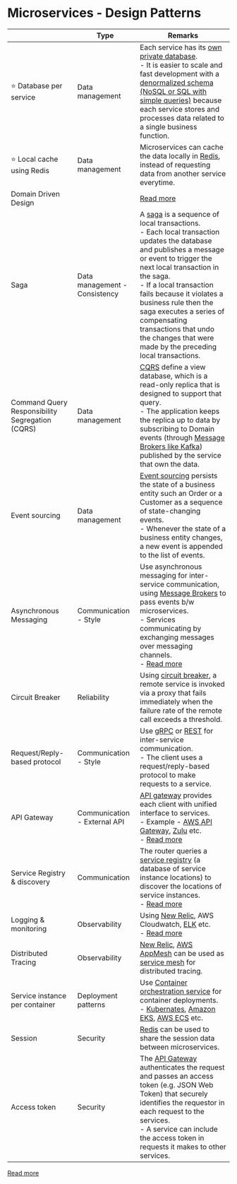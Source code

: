 # Microservices - Design Patterns

|                                                 | Type                          | Remarks                                                                                                                                                                                                                                                                                                                                                                                                                                              |
|-------------------------------------------------|-------------------------------|------------------------------------------------------------------------------------------------------------------------------------------------------------------------------------------------------------------------------------------------------------------------------------------------------------------------------------------------------------------------------------------------------------------------------------------------------|
| :star: Database per service                     | Data management               | Each service has its [own private database](https://microservices.io/patterns/data/database-per-service.html).<br/>- It is easier to scale and fast development with a [denormalized schema (NoSQL or SQL with simple queries)](../3_DatabaseServices) because each service stores and processes data related to a single business function.                                                                                                         |
| :star: Local cache using Redis                  | Data management               | Microservices can cache the data locally in [Redis](../3_DatabaseServices/8_InMemory-Databases/Redis), instead of requesting data from another service everytime.                                                                                                                                                                                                                                                                                    |
| Domain Driven Design                            |                               | [Read more](../ArchitecturePatterns/DomainDrivenArchitecture.md)                                                                                                                                                                                                                                                                                                                                                                                     |
| Saga                                            | Data management - Consistency | A [saga](https://microservices.io/patterns/data/saga.html) is a sequence of local transactions. <br/>- Each local transaction updates the database and publishes a message or event to trigger the next local transaction in the saga.<br/>- If a local transaction fails because it violates a business rule then the saga executes a series of compensating transactions that undo the changes that were made by the preceding local transactions. |
| Command Query Responsibility Segregation (CQRS) | Data management               | [CQRS](../4_MessageBrokersEDA/EventDrivenArchitecture/CQRS.md) define a view database, which is a read-only replica that is designed to support that query. <br/>- The application keeps the replica up to data by subscribing to Domain events (through [Message Brokers like Kafka](../4_MessageBrokersEDA/Readme.md)) published by the service that own the data.                                                                                 |
| Event sourcing                                  | Data management               | [Event sourcing](../4_MessageBrokersEDA/EventDrivenArchitecture/EventSourcing.md) persists the state of a business entity such an Order or a Customer as a sequence of state-changing events. <br/>- Whenever the state of a business entity changes, a new event is appended to the list of events.                                                                                                                                                 |
| Asynchronous Messaging                          | Communication - Style         | Use asynchronous messaging for inter-service communication, using [Message Brokers](../4_MessageBrokersEDA) to pass events b/w microservices. <br/>- Services communicating by exchanging messages over messaging channels.<br/>- [Read more](https://microservices.io/patterns/communication-style/messaging.html)                                                                                                                                  |
| Circuit Breaker                                 | Reliability                   | Using [circuit breaker](../ArchitecturePatterns/CircuitBreaker.md), a remote service is invoked via a proxy that fails immediately when the failure rate of the remote call exceeds a threshold.                                                                                                                                                                                                                                                     |
| Request/Reply-based protocol                    | Communication - Style         | Use [gRPC](../8_APIProtocols/gRPC.md) or [REST](../8_APIProtocols/REST.md) for inter-service communication.<br/>- The client uses a request/reply-based protocol to make requests to a service.                                                                                                                                                                                                                                                      |
| API Gateway                                     | Communication - External API  | [API gateway](1_APIGateway/Readme.md) provides each client with unified interface to services.<br/>- Example - [AWS API Gateway](../2_AWSServices/1_NetworkingAndContentDelivery/2_ApplicationNetworking/AmazonAPIGateway/Readme.md), [Zulu](1_APIGateway/ZuluAPIGateway.md) etc. <br/>- [Read more](https://microservices.io/patterns/apigateway.html)                                                                                              |
| Service Registry & discovery                    | Communication                 | The router queries a [service registry](2_ServiceRegistry&Discovery/Readme.md) (a database of service instance locations) to discover the locations of service instances.<br/>- [Read more](https://microservices.io/patterns/server-side-discovery.html)                                                                                                                                                                                            |
| Logging & monitoring                            | Observability                 | Using [New Relic](../12_ObservabilityLogsServices/NewRelic/Readme.md), AWS Cloudwatch, [ELK](../12_ObservabilityLogsServices/ELK.md) etc.<br/>- [Read more](https://microservices.io/patterns/observability/application-logging.html)                                                                                                                                                                                                                |
| Distributed Tracing                             | Observability                 | [New Relic](../12_ObservabilityLogsServices/NewRelic/Readme.md), [AWS AppMesh](../2_AWSServices/1_NetworkingAndContentDelivery/2_ApplicationNetworking/AWSAppMesh.md) can be used as [service mesh](3_ServiceMesh.md) for distributed tracing.                                                                                                                                                                                                       |
| Service instance per container                  | Deployment patterns           | Use [Container orchestration service](../9_Container&OrchestrationServices/Readme.md) for container deployments.<br/>- [Kubernates](../9_Container&OrchestrationServices/Kubernates/Readme.md), [Amazon EKS](../2_AWSServices/4_ContainerOrchestrationServices/AmazonEKS.md), [AWS ECS](../2_AWSServices/4_ContainerOrchestrationServices/AmazonECS/Readme.md) etc.                                                                                  |
| Session                                         | Security                      | [Redis](../3_DatabaseServices/8_InMemory-Databases/Redis) can be used to share the session data between microservices.                                                                                                                                                                                                                                                                                                                               |
| Access token                                    | Security                      | The [API Gateway](1_APIGateway/Readme.md) authenticates the request and passes an access token (e.g. JSON Web Token) that securely identifies the requestor in each request to the services. <br/>- A service can include the access token in requests it makes to other services.                                                                                                                                                                   |

[Read more](https://microservices.io/patterns/)